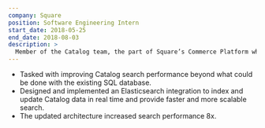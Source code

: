 ```yaml
---
company: Square 
position: Software Engineering Intern
start_date: 2018-05-25
end_date: 2018-08-03
description: >
  Member of the Catalog team, the part of Square’s Commerce Platform which is responsible for managing sellers’ item catalogs and inventory. 
---
```

- Tasked with improving Catalog search performance beyond what could be done with the existing SQL database.
- Designed and implemented an Elasticsearch integration to index and update Catalog data in real time and provide faster and more scalable search.
- The updated architecture increased search performance 8x.
